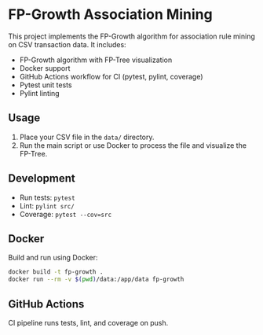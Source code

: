 # FP-Growth Association Mining

This project implements the FP-Growth algorithm for association rule mining on CSV transaction data. It includes:
- FP-Growth algorithm with FP-Tree visualization
- Docker support
- GitHub Actions workflow for CI (pytest, pylint, coverage)
- Pytest unit tests
- Pylint linting

## Usage

1. Place your CSV file in the `data/` directory.
2. Run the main script or use Docker to process the file and visualize the FP-Tree.

## Development
- Run tests: `pytest`
- Lint: `pylint src/`
- Coverage: `pytest --cov=src`

## Docker
Build and run using Docker:
```sh
docker build -t fp-growth .
docker run --rm -v $(pwd)/data:/app/data fp-growth
```

## GitHub Actions
CI pipeline runs tests, lint, and coverage on push.
